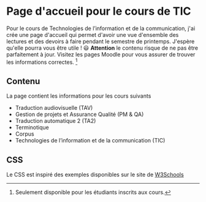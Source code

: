 # Page d'accueil pour le cours de TIC
Pour le cours de Technologies de l’information et de la communication, j'ai crée une page d'accueil qui permet d'avoir une vue d'ensemble des lectures et des devoirs à faire pendant le semestre de printemps.
J'espère qu'elle pourra vous être utile ! 😃
**Attention** le contenu risque de ne pas être parfaitement à jour. Visitez les pages Moodle pour vous assurer de trouver les informations correctes. [^1]
[^1]: Seulement disponible pour les étudiants inscrits aux cours.
## Contenu
La page contient les informations pour les cours suivants
- Traduction audiovisuelle (TAV)
- Gestion de projets et Assurance Qualité (PM & QA)
- Traduction automatique 2  (TA2)
- Terminotique
- Corpus
- Technologies de l’information et de la communication (TIC)
## CSS
Le CSS est inspiré des exemples disponibles sur le site de [W3Schools](www.w3schools.com)
